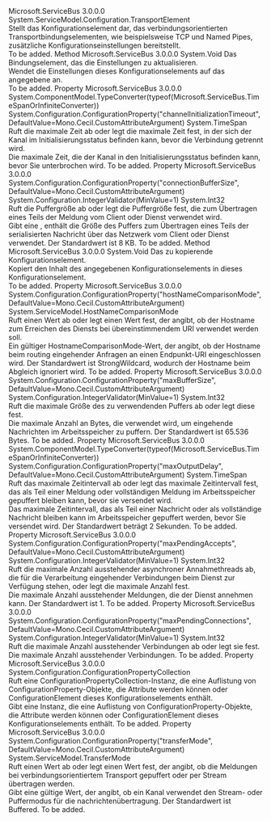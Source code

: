 <Type Name="ConnectionOrientedTransportElement" FullName="Microsoft.ServiceBus.Configuration.ConnectionOrientedTransportElement">
  <TypeSignature Language="C#" Value="public abstract class ConnectionOrientedTransportElement : System.ServiceModel.Configuration.TransportElement" />
  <TypeSignature Language="ILAsm" Value=".class public auto ansi abstract beforefieldinit ConnectionOrientedTransportElement extends System.ServiceModel.Configuration.TransportElement" />
  <TypeSignature Language="DocId" Value="T:Microsoft.ServiceBus.Configuration.ConnectionOrientedTransportElement" />
  <TypeSignature Language="VB.NET" Value="Public MustInherit Class ConnectionOrientedTransportElement&#xA;Inherits TransportElement" />
  <TypeSignature Language="F#" Value="type ConnectionOrientedTransportElement = class&#xA;    inherit TransportElement" />
  <AssemblyInfo>
    <AssemblyName>Microsoft.ServiceBus</AssemblyName>
    <AssemblyVersion>3.0.0.0</AssemblyVersion>
  </AssemblyInfo>
  <Base>
    <BaseTypeName>System.ServiceModel.Configuration.TransportElement</BaseTypeName>
  </Base>
  <Interfaces />
  <Docs>
    <summary>Stellt das Konfigurationselement dar, das verbindungsorientierten Transportbindungselementen, wie beispielsweise TCP und Named Pipes, zusätzliche Konfigurationseinstellungen bereitstellt.</summary>
    <remarks>To be added.</remarks>
  </Docs>
  <Members>
    <Member MemberName="ApplyConfiguration">
      <MemberSignature Language="C#" Value="public override void ApplyConfiguration (System.ServiceModel.Channels.BindingElement bindingElement);" />
      <MemberSignature Language="ILAsm" Value=".method public hidebysig virtual instance void ApplyConfiguration(class System.ServiceModel.Channels.BindingElement bindingElement) cil managed" />
      <MemberSignature Language="DocId" Value="M:Microsoft.ServiceBus.Configuration.ConnectionOrientedTransportElement.ApplyConfiguration(System.ServiceModel.Channels.BindingElement)" />
      <MemberSignature Language="F#" Value="override this.ApplyConfiguration : System.ServiceModel.Channels.BindingElement -&gt; unit" Usage="connectionOrientedTransportElement.ApplyConfiguration bindingElement" />
      <MemberType>Method</MemberType>
      <AssemblyInfo>
        <AssemblyName>Microsoft.ServiceBus</AssemblyName>
        <AssemblyVersion>3.0.0.0</AssemblyVersion>
      </AssemblyInfo>
      <ReturnValue>
        <ReturnType>System.Void</ReturnType>
      </ReturnValue>
      <Parameters>
        <Parameter Name="bindingElement" Type="System.ServiceModel.Channels.BindingElement" />
      </Parameters>
      <Docs>
        <param name="bindingElement">Das Bindungselement, das die Einstellungen zu aktualisieren.</param>
        <summary>Wendet die Einstellungen dieses Konfigurationselements auf das angegebene <see cref="T:System.ServiceModel.Channels.BindingElement" /> an.</summary>
        <remarks>To be added.</remarks>
      </Docs>
    </Member>
    <Member MemberName="ChannelInitializationTimeout">
      <MemberSignature Language="C#" Value="public TimeSpan ChannelInitializationTimeout { get; set; }" />
      <MemberSignature Language="ILAsm" Value=".property instance valuetype System.TimeSpan ChannelInitializationTimeout" />
      <MemberSignature Language="DocId" Value="P:Microsoft.ServiceBus.Configuration.ConnectionOrientedTransportElement.ChannelInitializationTimeout" />
      <MemberSignature Language="VB.NET" Value="Public Property ChannelInitializationTimeout As TimeSpan" />
      <MemberSignature Language="F#" Value="member this.ChannelInitializationTimeout : TimeSpan with get, set" Usage="Microsoft.ServiceBus.Configuration.ConnectionOrientedTransportElement.ChannelInitializationTimeout" />
      <MemberType>Property</MemberType>
      <AssemblyInfo>
        <AssemblyName>Microsoft.ServiceBus</AssemblyName>
        <AssemblyVersion>3.0.0.0</AssemblyVersion>
      </AssemblyInfo>
      <Attributes>
        <Attribute>
          <AttributeName>System.ComponentModel.TypeConverter(typeof(Microsoft.ServiceBus.TimeSpanOrInfiniteConverter))</AttributeName>
        </Attribute>
        <Attribute>
          <AttributeName>System.Configuration.ConfigurationProperty("channelInitializationTimeout", DefaultValue=Mono.Cecil.CustomAttributeArgument)</AttributeName>
        </Attribute>
      </Attributes>
      <ReturnValue>
        <ReturnType>System.TimeSpan</ReturnType>
      </ReturnValue>
      <Docs>
        <summary>Ruft die maximale Zeit ab oder legt die maximale Zeit fest, in der sich der Kanal im Initialisierungsstatus befinden kann, bevor die Verbindung getrennt wird.</summary>
        <value>Die maximale Zeit, die der Kanal in den Initialisierungsstatus befinden kann, bevor Sie unterbrochen wird.</value>
        <remarks>To be added.</remarks>
      </Docs>
    </Member>
    <Member MemberName="ConnectionBufferSize">
      <MemberSignature Language="C#" Value="public int ConnectionBufferSize { get; set; }" />
      <MemberSignature Language="ILAsm" Value=".property instance int32 ConnectionBufferSize" />
      <MemberSignature Language="DocId" Value="P:Microsoft.ServiceBus.Configuration.ConnectionOrientedTransportElement.ConnectionBufferSize" />
      <MemberSignature Language="VB.NET" Value="Public Property ConnectionBufferSize As Integer" />
      <MemberSignature Language="F#" Value="member this.ConnectionBufferSize : int with get, set" Usage="Microsoft.ServiceBus.Configuration.ConnectionOrientedTransportElement.ConnectionBufferSize" />
      <MemberType>Property</MemberType>
      <AssemblyInfo>
        <AssemblyName>Microsoft.ServiceBus</AssemblyName>
        <AssemblyVersion>3.0.0.0</AssemblyVersion>
      </AssemblyInfo>
      <Attributes>
        <Attribute>
          <AttributeName>System.Configuration.ConfigurationProperty("connectionBufferSize", DefaultValue=Mono.Cecil.CustomAttributeArgument)</AttributeName>
        </Attribute>
        <Attribute>
          <AttributeName>System.Configuration.IntegerValidator(MinValue=1)</AttributeName>
        </Attribute>
      </Attributes>
      <ReturnValue>
        <ReturnType>System.Int32</ReturnType>
      </ReturnValue>
      <Docs>
        <summary>Ruft die Puffergröße ab oder legt die Puffergröße fest, die zum Übertragen eines Teils der Meldung vom Client oder Dienst verwendet wird.</summary>
        <value>Gibt eine <see cref="T:System.Int32" /> , enthält die Größe des Puffers zum Übertragen eines Teils der serialisierten Nachricht über das Netzwerk vom Client oder Dienst verwendet. Der Standardwert ist 8 KB.</value>
        <remarks>To be added.</remarks>
      </Docs>
    </Member>
    <Member MemberName="CopyFrom">
      <MemberSignature Language="C#" Value="public override void CopyFrom (System.ServiceModel.Configuration.ServiceModelExtensionElement from);" />
      <MemberSignature Language="ILAsm" Value=".method public hidebysig virtual instance void CopyFrom(class System.ServiceModel.Configuration.ServiceModelExtensionElement from) cil managed" />
      <MemberSignature Language="DocId" Value="M:Microsoft.ServiceBus.Configuration.ConnectionOrientedTransportElement.CopyFrom(System.ServiceModel.Configuration.ServiceModelExtensionElement)" />
      <MemberSignature Language="VB.NET" Value="Public Overrides Sub CopyFrom (from As ServiceModelExtensionElement)" />
      <MemberSignature Language="F#" Value="override this.CopyFrom : System.ServiceModel.Configuration.ServiceModelExtensionElement -&gt; unit" Usage="connectionOrientedTransportElement.CopyFrom from" />
      <MemberType>Method</MemberType>
      <AssemblyInfo>
        <AssemblyName>Microsoft.ServiceBus</AssemblyName>
        <AssemblyVersion>3.0.0.0</AssemblyVersion>
      </AssemblyInfo>
      <ReturnValue>
        <ReturnType>System.Void</ReturnType>
      </ReturnValue>
      <Parameters>
        <Parameter Name="from" Type="System.ServiceModel.Configuration.ServiceModelExtensionElement" />
      </Parameters>
      <Docs>
        <param name="from">Das zu kopierende Konfigurationselement.</param>
        <summary>Kopiert den Inhalt des angegebenen Konfigurationselements in dieses Konfigurationselement.</summary>
        <remarks>To be added.</remarks>
      </Docs>
    </Member>
    <Member MemberName="HostNameComparisonMode">
      <MemberSignature Language="C#" Value="public System.ServiceModel.HostNameComparisonMode HostNameComparisonMode { get; set; }" />
      <MemberSignature Language="ILAsm" Value=".property instance valuetype System.ServiceModel.HostNameComparisonMode HostNameComparisonMode" />
      <MemberSignature Language="DocId" Value="P:Microsoft.ServiceBus.Configuration.ConnectionOrientedTransportElement.HostNameComparisonMode" />
      <MemberSignature Language="VB.NET" Value="Public Property HostNameComparisonMode As HostNameComparisonMode" />
      <MemberSignature Language="F#" Value="member this.HostNameComparisonMode : System.ServiceModel.HostNameComparisonMode with get, set" Usage="Microsoft.ServiceBus.Configuration.ConnectionOrientedTransportElement.HostNameComparisonMode" />
      <MemberType>Property</MemberType>
      <AssemblyInfo>
        <AssemblyName>Microsoft.ServiceBus</AssemblyName>
        <AssemblyVersion>3.0.0.0</AssemblyVersion>
      </AssemblyInfo>
      <Attributes>
        <Attribute>
          <AttributeName>System.Configuration.ConfigurationProperty("hostNameComparisonMode", DefaultValue=Mono.Cecil.CustomAttributeArgument)</AttributeName>
        </Attribute>
      </Attributes>
      <ReturnValue>
        <ReturnType>System.ServiceModel.HostNameComparisonMode</ReturnType>
      </ReturnValue>
      <Docs>
        <summary>Ruft einen Wert ab oder legt einen Wert fest, der angibt, ob der Hostname zum Erreichen des Diensts bei übereinstimmendem URI verwendet werden soll.</summary>
        <value>Ein gültiger HostnameComparisonMode-Wert, der angibt, ob der Hostname beim routing eingehender Anfragen an einen Endpunkt-URI eingeschlossen wird. Der Standardwert ist StrongWildcard, wodurch der Hostname beim Abgleich ignoriert wird.</value>
        <remarks>To be added.</remarks>
      </Docs>
    </Member>
    <Member MemberName="MaxBufferSize">
      <MemberSignature Language="C#" Value="public int MaxBufferSize { get; set; }" />
      <MemberSignature Language="ILAsm" Value=".property instance int32 MaxBufferSize" />
      <MemberSignature Language="DocId" Value="P:Microsoft.ServiceBus.Configuration.ConnectionOrientedTransportElement.MaxBufferSize" />
      <MemberSignature Language="VB.NET" Value="Public Property MaxBufferSize As Integer" />
      <MemberSignature Language="F#" Value="member this.MaxBufferSize : int with get, set" Usage="Microsoft.ServiceBus.Configuration.ConnectionOrientedTransportElement.MaxBufferSize" />
      <MemberType>Property</MemberType>
      <AssemblyInfo>
        <AssemblyName>Microsoft.ServiceBus</AssemblyName>
        <AssemblyVersion>3.0.0.0</AssemblyVersion>
      </AssemblyInfo>
      <Attributes>
        <Attribute>
          <AttributeName>System.Configuration.ConfigurationProperty("maxBufferSize", DefaultValue=Mono.Cecil.CustomAttributeArgument)</AttributeName>
        </Attribute>
        <Attribute>
          <AttributeName>System.Configuration.IntegerValidator(MinValue=1)</AttributeName>
        </Attribute>
      </Attributes>
      <ReturnValue>
        <ReturnType>System.Int32</ReturnType>
      </ReturnValue>
      <Docs>
        <summary>Ruft die maximale Größe des zu verwendenden Puffers ab oder legt diese fest.</summary>
        <value>Die maximale Anzahl an Bytes, die verwendet wird, um eingehende Nachrichten im Arbeitsspeicher zu puffern. Der Standardwert ist 65.536 Bytes.</value>
        <remarks>To be added.</remarks>
      </Docs>
    </Member>
    <Member MemberName="MaxOutputDelay">
      <MemberSignature Language="C#" Value="public TimeSpan MaxOutputDelay { get; set; }" />
      <MemberSignature Language="ILAsm" Value=".property instance valuetype System.TimeSpan MaxOutputDelay" />
      <MemberSignature Language="DocId" Value="P:Microsoft.ServiceBus.Configuration.ConnectionOrientedTransportElement.MaxOutputDelay" />
      <MemberSignature Language="VB.NET" Value="Public Property MaxOutputDelay As TimeSpan" />
      <MemberSignature Language="F#" Value="member this.MaxOutputDelay : TimeSpan with get, set" Usage="Microsoft.ServiceBus.Configuration.ConnectionOrientedTransportElement.MaxOutputDelay" />
      <MemberType>Property</MemberType>
      <AssemblyInfo>
        <AssemblyName>Microsoft.ServiceBus</AssemblyName>
        <AssemblyVersion>3.0.0.0</AssemblyVersion>
      </AssemblyInfo>
      <Attributes>
        <Attribute>
          <AttributeName>System.ComponentModel.TypeConverter(typeof(Microsoft.ServiceBus.TimeSpanOrInfiniteConverter))</AttributeName>
        </Attribute>
        <Attribute>
          <AttributeName>System.Configuration.ConfigurationProperty("maxOutputDelay", DefaultValue=Mono.Cecil.CustomAttributeArgument)</AttributeName>
        </Attribute>
      </Attributes>
      <ReturnValue>
        <ReturnType>System.TimeSpan</ReturnType>
      </ReturnValue>
      <Docs>
        <summary>Ruft das maximale Zeitintervall ab oder legt das maximale Zeitintervall fest, das als Teil einer Meldung oder vollständigen Meldung im Arbeitsspeicher gepuffert bleiben kann, bevor sie versendet wird.</summary>
        <value>Das maximale Zeitintervall, das als Teil einer Nachricht oder als vollständige Nachricht bleiben kann im Arbeitsspeicher gepuffert werden, bevor Sie versendet wird. Der Standardwert beträgt 2 Sekunden.</value>
        <remarks>To be added.</remarks>
      </Docs>
    </Member>
    <Member MemberName="MaxPendingAccepts">
      <MemberSignature Language="C#" Value="public int MaxPendingAccepts { get; set; }" />
      <MemberSignature Language="ILAsm" Value=".property instance int32 MaxPendingAccepts" />
      <MemberSignature Language="DocId" Value="P:Microsoft.ServiceBus.Configuration.ConnectionOrientedTransportElement.MaxPendingAccepts" />
      <MemberSignature Language="VB.NET" Value="Public Property MaxPendingAccepts As Integer" />
      <MemberSignature Language="F#" Value="member this.MaxPendingAccepts : int with get, set" Usage="Microsoft.ServiceBus.Configuration.ConnectionOrientedTransportElement.MaxPendingAccepts" />
      <MemberType>Property</MemberType>
      <AssemblyInfo>
        <AssemblyName>Microsoft.ServiceBus</AssemblyName>
        <AssemblyVersion>3.0.0.0</AssemblyVersion>
      </AssemblyInfo>
      <Attributes>
        <Attribute>
          <AttributeName>System.Configuration.ConfigurationProperty("maxPendingAccepts", DefaultValue=Mono.Cecil.CustomAttributeArgument)</AttributeName>
        </Attribute>
        <Attribute>
          <AttributeName>System.Configuration.IntegerValidator(MinValue=1)</AttributeName>
        </Attribute>
      </Attributes>
      <ReturnValue>
        <ReturnType>System.Int32</ReturnType>
      </ReturnValue>
      <Docs>
        <summary>Ruft die maximale Anzahl ausstehender asynchroner Annahmethreads ab, die für die Verarbeitung eingehender Verbindungen beim Dienst zur Verfügung stehen, oder legt die maximale Anzahl fest.</summary>
        <value>Die maximale Anzahl ausstehender Meldungen, die der Dienst annehmen kann. Der Standardwert ist 1.</value>
        <remarks>To be added.</remarks>
      </Docs>
    </Member>
    <Member MemberName="MaxPendingConnections">
      <MemberSignature Language="C#" Value="public int MaxPendingConnections { get; set; }" />
      <MemberSignature Language="ILAsm" Value=".property instance int32 MaxPendingConnections" />
      <MemberSignature Language="DocId" Value="P:Microsoft.ServiceBus.Configuration.ConnectionOrientedTransportElement.MaxPendingConnections" />
      <MemberSignature Language="VB.NET" Value="Public Property MaxPendingConnections As Integer" />
      <MemberSignature Language="F#" Value="member this.MaxPendingConnections : int with get, set" Usage="Microsoft.ServiceBus.Configuration.ConnectionOrientedTransportElement.MaxPendingConnections" />
      <MemberType>Property</MemberType>
      <AssemblyInfo>
        <AssemblyName>Microsoft.ServiceBus</AssemblyName>
        <AssemblyVersion>3.0.0.0</AssemblyVersion>
      </AssemblyInfo>
      <Attributes>
        <Attribute>
          <AttributeName>System.Configuration.ConfigurationProperty("maxPendingConnections", DefaultValue=Mono.Cecil.CustomAttributeArgument)</AttributeName>
        </Attribute>
        <Attribute>
          <AttributeName>System.Configuration.IntegerValidator(MinValue=1)</AttributeName>
        </Attribute>
      </Attributes>
      <ReturnValue>
        <ReturnType>System.Int32</ReturnType>
      </ReturnValue>
      <Docs>
        <summary>Ruft die maximale Anzahl ausstehender Verbindungen ab oder legt sie fest.</summary>
        <value>Die maximale Anzahl ausstehender Verbindungen.</value>
        <remarks>To be added.</remarks>
      </Docs>
    </Member>
    <Member MemberName="Properties">
      <MemberSignature Language="C#" Value="protected override System.Configuration.ConfigurationPropertyCollection Properties { get; }" />
      <MemberSignature Language="ILAsm" Value=".property instance class System.Configuration.ConfigurationPropertyCollection Properties" />
      <MemberSignature Language="DocId" Value="P:Microsoft.ServiceBus.Configuration.ConnectionOrientedTransportElement.Properties" />
      <MemberSignature Language="VB.NET" Value="Protected Overrides ReadOnly Property Properties As ConfigurationPropertyCollection" />
      <MemberSignature Language="F#" Value="member this.Properties : System.Configuration.ConfigurationPropertyCollection" Usage="Microsoft.ServiceBus.Configuration.ConnectionOrientedTransportElement.Properties" />
      <MemberType>Property</MemberType>
      <AssemblyInfo>
        <AssemblyName>Microsoft.ServiceBus</AssemblyName>
        <AssemblyVersion>3.0.0.0</AssemblyVersion>
      </AssemblyInfo>
      <ReturnValue>
        <ReturnType>System.Configuration.ConfigurationPropertyCollection</ReturnType>
      </ReturnValue>
      <Docs>
        <summary>Ruft eine ConfigurationPropertyCollection-Instanz, die eine Auflistung von ConfigurationProperty-Objekte, die Attribute werden können oder ConfigurationElement dieses Konfigurationselements enthält.</summary>
        <value>Gibt eine <see cref="T:System.Configuration.ConfigurationPropertyCollection" /> Instanz, die eine Auflistung von ConfigurationProperty-Objekte, die Attribute werden können oder ConfigurationElement dieses Konfigurationselements enthält.</value>
        <remarks>To be added.</remarks>
      </Docs>
    </Member>
    <Member MemberName="TransferMode">
      <MemberSignature Language="C#" Value="public System.ServiceModel.TransferMode TransferMode { get; set; }" />
      <MemberSignature Language="ILAsm" Value=".property instance valuetype System.ServiceModel.TransferMode TransferMode" />
      <MemberSignature Language="DocId" Value="P:Microsoft.ServiceBus.Configuration.ConnectionOrientedTransportElement.TransferMode" />
      <MemberSignature Language="VB.NET" Value="Public Property TransferMode As TransferMode" />
      <MemberSignature Language="F#" Value="member this.TransferMode : System.ServiceModel.TransferMode with get, set" Usage="Microsoft.ServiceBus.Configuration.ConnectionOrientedTransportElement.TransferMode" />
      <MemberType>Property</MemberType>
      <AssemblyInfo>
        <AssemblyName>Microsoft.ServiceBus</AssemblyName>
        <AssemblyVersion>3.0.0.0</AssemblyVersion>
      </AssemblyInfo>
      <Attributes>
        <Attribute>
          <AttributeName>System.Configuration.ConfigurationProperty("transferMode", DefaultValue=Mono.Cecil.CustomAttributeArgument)</AttributeName>
        </Attribute>
      </Attributes>
      <ReturnValue>
        <ReturnType>System.ServiceModel.TransferMode</ReturnType>
      </ReturnValue>
      <Docs>
        <summary>Ruft einen Wert ab oder legt einen Wert fest, der angibt, ob die Meldungen bei verbindungsorientiertem Transport gepuffert oder per Stream übertragen werden.</summary>
        <value>Gibt eine gültige <see cref="T:System.ServiceModel.TransferMode" /> Wert, der angibt, ob ein Kanal verwendet den Stream- oder Puffermodus für die nachrichtenübertragung. Der Standardwert ist Buffered.</value>
        <remarks>To be added.</remarks>
      </Docs>
    </Member>
  </Members>
</Type>